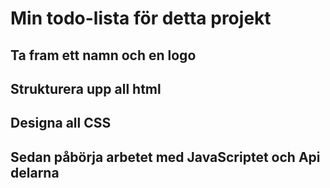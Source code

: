 # Min todo-lista för detta projekt

## Ta fram ett namn och en logo

## Strukturera upp all html

## Designa all CSS

## Sedan påbörja arbetet med JavaScriptet och Api delarna
